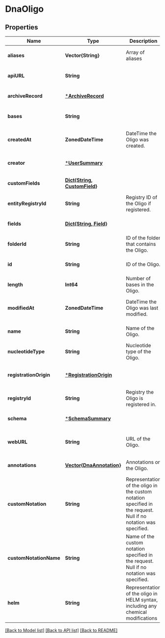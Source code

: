 # DnaOligo


## Properties
Name | Type | Description | Notes
------------ | ------------- | ------------- | -------------
**aliases** | **Vector{String}** | Array of aliases | [optional] [default to nothing]
**apiURL** | **String** |  | [optional] [default to nothing]
**archiveRecord** | [***ArchiveRecord**](ArchiveRecord.md) |  | [optional] [default to nothing]
**bases** | **String** |  | [optional] [default to nothing]
**createdAt** | **ZonedDateTime** | DateTime the Oligo was created. | [optional] [readonly] [default to nothing]
**creator** | [***UserSummary**](UserSummary.md) |  | [optional] [default to nothing]
**customFields** | [**Dict{String, CustomField}**](CustomField.md) |  | [optional] [default to nothing]
**entityRegistryId** | **String** | Registry ID of the Oligo if registered. | [optional] [default to nothing]
**fields** | [**Dict{String, Field}**](Field.md) |  | [optional] [default to nothing]
**folderId** | **String** | ID of the folder that contains the Oligo. | [optional] [default to nothing]
**id** | **String** | ID of the Oligo. | [optional] [default to nothing]
**length** | **Int64** | Number of bases in the Oligo. | [optional] [default to nothing]
**modifiedAt** | **ZonedDateTime** | DateTime the Oligo was last modified. | [optional] [readonly] [default to nothing]
**name** | **String** | Name of the Oligo. | [optional] [default to nothing]
**nucleotideType** | **String** | Nucleotide type of the Oligo. | [optional] [default to nothing]
**registrationOrigin** | [***RegistrationOrigin**](RegistrationOrigin.md) |  | [optional] [readonly] [default to nothing]
**registryId** | **String** | Registry the Oligo is registered in. | [optional] [default to nothing]
**schema** | [***SchemaSummary**](SchemaSummary.md) |  | [optional] [default to nothing]
**webURL** | **String** | URL of the Oligo. | [optional] [readonly] [default to nothing]
**annotations** | [**Vector{DnaAnnotation}**](DnaAnnotation.md) | Annotations on the Oligo. | [optional] [default to nothing]
**customNotation** | **String** | Representation of the oligo in the custom notation specified in the request. Null if no notation was specified. | [optional] [default to nothing]
**customNotationName** | **String** | Name of the custom notation specified in the request. Null if no notation was specified. | [optional] [default to nothing]
**helm** | **String** | Representation of the oligo in HELM syntax, including any chemical modifications | [optional] [default to nothing]


[[Back to Model list]](../README.md#models) [[Back to API list]](../README.md#api-endpoints) [[Back to README]](../README.md)


